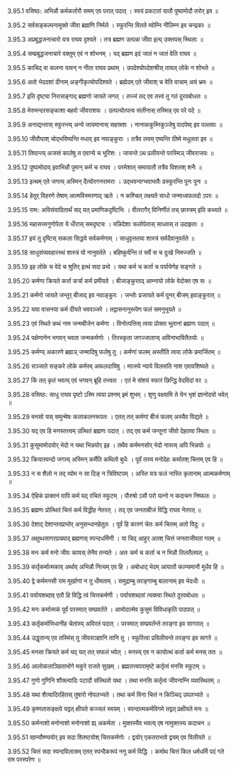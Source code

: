 3.95.1
वसिष्ठः:
अभिन्नौ कर्मकर्तारौ समम् एव परात् पदात् ।
स्वयं प्रकटतां यातौ पुष्पामोदौ तरोर् इव ॥


3.95.2
सर्वसङ्कल्पनामुक्ते जीवा ब्रह्मणि निर्मले ।
स्फुरन्ति वितते व्योम्नि नीलिम्न इव चन्द्रकाः ॥


3.95.3
अप्रबुद्धजनाचारो यत्र राघव दृश्यते ।
तत्र ब्रह्मण उत्पन्ना जीवा इत्य् उक्तयस् स्थिताः ॥


3.95.4
सम्प्रबुद्धजनाचारे वक्तुम् एवं न शोभनम् ।
यद् ब्रह्मण इदं जातं न जातं वेति राघव ॥


3.95.5
काचिद् वा कलना यावन् न नीता राघव प्रथाम् ।
उपदेश्योपदेशश्रीस् तावल् लोके न शोभते ॥


3.95.6
अतो भेददशां दीनाम् अङ्गीकृत्योपदिश्यते ।
ब्रह्मेदम् एते जीवाश् च वेति वाचाम् अयं भ्रमः ॥


3.95.7
इति दृष्ट्या निरासङ्गाद् ब्रह्मणो जायते जगत् ।
तज्जं तद् एव तत्त्वं तु गतं दुरवबोधतः ॥


3.95.8
मेरुमन्दरसङ्काशा बहवो जीवराशयः ।
उत्पत्योत्पत्य संलीनास् तस्मिन्न् एव परे पदे ॥


3.95.9
अनाद्यन्तास् स्फुरन्त्य् अन्ये जायमानास् सहस्रशः ।
नानाककुब्निकुञ्जेषु पादपेष्व् इव पल्लवाः ॥


3.95.10
जीवौघाश् चोद्भविष्यन्ति मधाव् इव नवाङ्कुराः ।
तत्रैव लयम् एष्यन्ति ग्रीष्मे मधुलता इव ॥


3.95.11
तिष्ठन्त्य् अजस्रं कालेषु त एवान्ये च भूरिशः ।
जायन्ते ऽथ प्रलीयन्ते परस्मिञ् जीवराजयः ॥


3.95.12
पुष्पामोदाव् इवाभिन्नौ पुमान् कर्म च राघव ।
परमेशात् समायातौ तत्रैव विशतश् शनैः ॥


3.95.13
इत्थम् एते जगत्य् अस्मिन् दैत्योरगनरामराः ।
उद्भवन्यग्भवाभावैः प्रस्फुरन्ति पुनः पुनः ॥


3.95.14
हेतुर् विहरणे तेषाम् आत्मविस्मरणाद् ऋते ।
न कश्चिल् लक्ष्यते साधो जन्माध्वफलदो ऽपरः ॥


3.95.15
रामः:
अविसंवादितार्थं सद् यत् प्रमाणिकदृष्टिभिः ।
वीतरागैर् विनिर्णीतं तच् छास्त्रम् इति कथ्यते ॥


3.95.16
महासत्त्वगुणोपेता ये धीरास् समदृष्टयः ।
यन्निदेशाः फलोपेतास् साधवस् त उदाहृताः ॥


3.95.17
इयं तु दृष्टिस् सकला सिद्धये सर्वकर्मणाम् ।
साधुवृत्ततया शास्त्रं सर्वदैवानुवर्तते ॥


3.95.18
साधुसंव्यवहारस्थं शास्त्रं यो नानुवर्तते ।
बहिष्कुर्वन्ति तं सर्वे स च दुःखे निमज्जति ॥


3.95.19
इह लोके च वेदे च श्रुतिर् इत्थं सदा प्रभो ।
यथा कर्म च कर्ता च पर्यायेणेह सङ्गते ॥


3.95.20
कर्मणा क्रियते कर्ता कर्त्रा कर्म प्रमीयते ।
बीजाङ्कुरवद् आम्नायो लोके वेदोक्त एष सः ॥


3.95.21
कर्मणो जायते जन्तुर् बीजाद् इव नवाङ्कुरः ।
जन्तोः प्रजायते कर्म पुनर् बीजम् इवाङ्कुरात् ॥


3.95.22
यया वासनया कर्म दीयते भवपञ्जरे ।
तद्वासनानुरूपेण फलं समनुभूयते ॥


3.95.23
एवं स्थिते कथं नाम जन्मबीजेन कर्मणा ।
विनोत्पत्तिस् त्वया प्रोक्ता भूतानां ब्रह्मणः पदात् ॥


3.95.24
पक्षेणानेन भगवन् भवता जन्मकर्मणोः ।
तिरस्कृता जगज्जाताप्य् अविनाभावितैतयोः ॥


3.95.25
कर्मण्य् अकारणे ब्रह्मञ् जन्मादिषु फलेषु तु ।
कर्मणां फलम् अस्तीति त्वया लोके प्रमार्जितम् ॥


3.95.26
सञ्जाते सङ्करे लोके कर्मस्व् अफलदायिषु ।
मात्स्ये न्याये विलसति नाश एवावशिष्यते ॥


3.95.27
किं तत् कृतं भवत्य् एवं भगवन् ब्रूहि तत्त्वतः ।
एतं मे संशयं स्फारं छिन्द्धि वेदविदां वर ॥


3.95.28
वसिष्ठः:
साधु राघव पृष्टो ऽस्मि त्वया प्रश्नम् इमं शुभम् ।
शृणु वक्ष्यामि ते येन भृशं ज्ञानोदयो भवेत् ॥


3.95.29
मनसो यस् समुन्मेषः कलाकलनरूपतः ।
एतत् तत् कर्मणां बीजं फलम् अस्यैव विद्यते ॥


3.95.30
यद् एव हि मनस्तत्त्वम् उत्थितं ब्रह्मणः पदात् ।
तद् एव कर्म जन्तूनां जीवो देहतया स्थितः ॥


3.95.31
कुसुमामोदयोर् भेदो न यथा भिन्नयोर् इह ।
तथैव कर्ममनसोर् भेदो नास्त्य् अपि भिन्नयोः ॥


3.95.32
क्रियास्पन्दो जगत्य् अस्मिन् कर्मेति कथितो बुधैः ।
पूर्वं तस्य मनोदेहः कर्मातश् चित्तम् एव हि ॥


3.95.33
न स शैलो न तद् व्योम न सा दिङ् न त्रिविष्टपम् ।
अस्ति यत्र फलं नास्ति कृतानाम् आत्मकर्मणाम् ॥


3.95.34
ऐहिकं प्राक्तनं वापि कर्म यद् रचितं स्फुटम् ।
पौरुषो ऽसौ परो यत्नो न कदाचन निष्फलः ॥


3.95.35
ब्रह्मणः प्रोत्थितं चित्तं कर्म विद्धीह नेतरत् ।
तद् एव जनताबीजं विद्धि राघव नेतरत् ॥


3.95.36
देशाद् देशान्तरप्राप्तेर् अनुसन्धानहेतुतः ।
पूर्वं हि कारणं चेतः कर्म चित्तम् अतो विदुः ॥


3.95.37
अक्षुब्धसागरप्रख्याद् ब्रह्मणस् स्पन्दधर्मिणी ।
या चिद् आहुर् अतश् चित्तं जनताजीवतां गतम् ॥


3.95.38
मनः कर्म मनो जीवः कायस् तेनैव तन्यते ।
अतः कर्म च कर्ता च न भिन्नौ तिलतैलवत् ॥


3.95.39
कर्तृकर्मात्मकाव् अर्थाव् अभिन्नौ नित्यम् एव हि ।
अबोधाद् भेदम् आयातौ कल्प्यमानौ मुधैव हि ॥


3.95.40
द्वे कर्ममनसी राम मूर्खाणां न तु धीमताम् ।
समुद्राम्बु तरङ्गाम्बु बालानाम् इव भेदधीः ॥


3.95.41
पर्यायशब्दाव् एतौ हि विद्धि त्वं चित्तकर्मणी ।
पर्यायशब्दतां त्यक्त्वा स्थिते दुरवबोधतः ॥


3.95.42
मनः कर्मात्मकं पूर्वं परस्मात् सम्प्रवर्तते ।
आमोदात्मेव कुसुमं विविधाकृति पादपात् ॥


3.95.43
कर्तृकर्माभिधानीह चेतांस्य् अविरतं पदात् ।
परस्मात् सम्प्रवर्तन्ते तरङ्गा इव सागरात् ॥


3.95.44
उद्धृतान्य् एव तस्मिंस् तु जीवसञ्ज्ञानि तानि तु ।
स्फुरित्वा प्रविलीयन्ते तरङ्गा इव सागरे ॥


3.95.45
मनसा क्रियते कर्म यद् यत् तत् सफलं भवेत् ।
मनस्य् एव न कायोत्थं कर्ता कर्म मनस् ततः ॥


3.95.46
आलोकलाञ्छिताभोगे मकुरे राजते सुखम् ।
ब्रह्मतत्त्वपरामृष्टे कर्तृत्वं मनसि स्फुटम् ॥


3.95.47
गुणो गुणिनि शौक्ल्यादिः पटादौ संस्थितो यथा ।
तथा मनसि कर्तृत्वं जीवनाम्नि व्यवस्थितम् ॥


3.95.48
यथा शैत्यादिरहितस् तुषारो नोपलभ्यते ।
तथा कर्म विना चित्तं न किञ्चिद् उपलभ्यते ॥


3.95.49
कृष्णतासङ्क्षये यद्वत् क्षीयते कज्जलं स्वयम् ।
स्पन्दात्मकर्मविगमे तद्वत् प्रक्षीयते मनः ॥


3.95.50
कर्मनाशो मनोनाशो मनोनाशो ह्य् अकर्मता ।
मुक्तस्यैव भवत्य् एष नामुक्तस्य कदाचन ॥


3.95.51
वह्न्यौष्ण्ययोर् इव सदा श्लिष्टयोश् चित्तकर्मणोः ।
द्वयोर् एकतराभावे द्वयम् एव विलीयते ॥


3.95.52
चित्तं सदा स्पन्दविलासम् एतत् स्पन्दैकरूपं ननु कर्म विद्धि ।
कर्माथ चित्तं किल धर्मधर्मि पदं गते राम परस्परेण ॥

